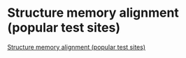 # Structure memory alignment (popular test sites)
[Structure memory alignment (popular test sites)](https://aiwithcloud.com/2022/09/16/structure_memory_alignment_popular_test_sites/)